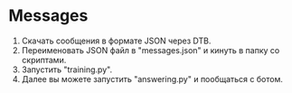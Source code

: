 # Messages
1. Скачать сообщения в формате JSON через DTB.
2. Переименовать JSON файл в "messages.json" и кинуть в папку со скриптами.
3. Запустить "training.py".
4. Далее вы можете запустить "answering.py" и пообщаться с ботом.
